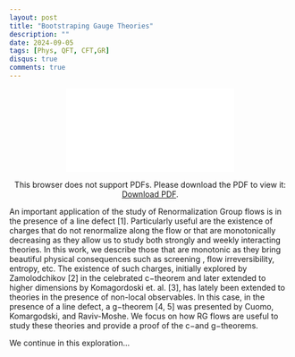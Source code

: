```yaml
---
layout: post
title: "Bootstraping Gauge Theories"
description: ""
date: 2024-09-05
tags: [Phys, QFT, CFT,GR]
disqus: true
comments: true
---
```




<div style="margin:0 auto;text-align:center">

<object data="pdfs/Bootstraping gauge theories.pdf" type="application/pdf" width="80%" height="500px">
    <embed src="pdfs/Bootstraping gauge theories.pdf">
        <p>This browser does not support PDFs. Please download the PDF to view it: <a href="pdfs/Bootstraping gauge theories.pdf">Download PDF</a>.</p>
    </embed>
</object>
</div>
An important application of the study of Renormalization Group flows is in the presence of
a line defect [1]. Particularly useful are the existence of charges that do not renormalize along
the flow or that are monotonically decreasing as they allow us to study both strongly and weekly
interacting theories. In this work, we describe those that are monotonic as they bring beautiful
physical consequences such as screening <!--more-->, flow irreversibility, entropy, etc. The existence of such
charges, initially explored by Zamolodchikov [2] in the celebrated c−theorem and later extended to
higher dimensions by Komagordoski et. al. [3], has lately been extended to theories in the presence
of non-local observables. In this case, in the presence of a line defect, a g−theorem [4, 5] was
presented by Cuomo, Komargodski, and Raviv-Moshe. We focus on how RG flows are useful to
study these theories and provide a proof of the c−and g−theorems.


We continue in this exploration...
